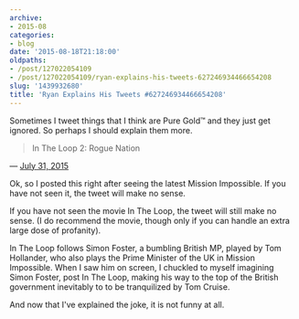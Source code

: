 ```yaml
---
archive:
- 2015-08
categories:
- blog
date: '2015-08-18T21:18:00'
oldpaths:
- /post/127022054109
- /post/127022054109/ryan-explains-his-tweets-627246934466654208
slug: '1439932680'
title: 'Ryan Explains His Tweets #627246934466654208'
---
```


Sometimes I tweet things that I think are Pure Gold™ and they just get
ignored. So perhaps I should explain them more.

> In The Loop 2: Rogue Nation

&mdash; [July 31, 2015][1]

Ok, so I posted this right after seeing the latest Mission Impossible. If
you have not seen it, the tweet will make no sense.

If you have not seen the movie In The Loop, the tweet will still make no
sense. (I do recommend the movie, though only if you can handle an extra
large dose of profanity).

In The Loop follows Simon Foster, a bumbling British MP, played by Tom
Hollander, who also plays the Prime Minister of the UK in Mission
Impossible. When I saw him on screen, I chuckled to myself imagining Simon
Foster, post In The Loop, making his way to the top of the British
government inevitably to to be tranquilized by Tom Cruise.

And now that I've explained the joke, it is not funny at all.

[1]: https://twitter.com/bismark/status/627246934466654208
